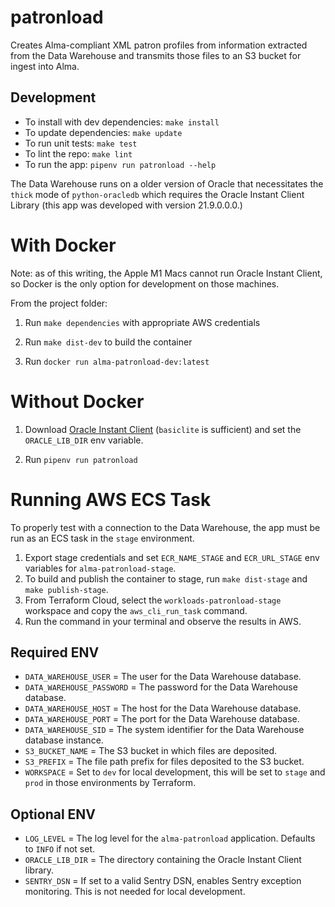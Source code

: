 # patronload

Creates Alma-compliant XML patron profiles from information extracted from the Data Warehouse and transmits those files to an S3 bucket for ingest into Alma.

## Development

- To install with dev dependencies: `make install`
- To update dependencies: `make update`
- To run unit tests: `make test`
- To lint the repo: `make lint`
- To run the app: `pipenv run patronload --help`

The Data Warehouse runs on a older version of Oracle that necessitates the `thick` mode of `python-oracledb` which requires the Oracle Instant Client Library (this app was developed with version 21.9.0.0.0.)

# With Docker
Note: as of this writing, the Apple M1 Macs cannot run Oracle Instant Client, so Docker is the only option for development on those machines. 

From the project folder:

1. Run `make dependencies` with appropriate AWS credentials

2. Run `make dist-dev` to build the container

3. Run `docker run alma-patronload-dev:latest`

# Without Docker
1. Download [Oracle Instant Client](https://www.oracle.com/database/technologies/instant-client/downloads.html) (`basiclite` is sufficient) and set the `ORACLE_LIB_DIR` env variable.
   
2. Run `pipenv run patronload`

# Running AWS ECS Task
To properly test with a connection to the Data Warehouse, the app must be run as an ECS task in the `stage` environment.

1. Export stage credentials and set `ECR_NAME_STAGE` and `ECR_URL_STAGE` env variables for `alma-patronload-stage`.
2. To build and publish the container to stage, run `make dist-stage` and `make publish-stage`.
3. From Terraform Cloud, select the `workloads-patronload-stage` workspace and copy the `aws_cli_run_task` command.
4. Run the command in your terminal and observe the results in AWS.


## Required ENV

- `DATA_WAREHOUSE_USER` = The user for the Data Warehouse database.
- `DATA_WAREHOUSE_PASSWORD` = The password for the Data Warehouse database.
- `DATA_WAREHOUSE_HOST` = The host for the Data Warehouse database.
- `DATA_WAREHOUSE_PORT` = The port for the Data Warehouse database.
- `DATA_WAREHOUSE_SID` = The system identifier for the Data Warehouse database instance.
- `S3_BUCKET_NAME` = The S3 bucket in which files are deposited.
- `S3_PREFIX` = The file path prefix for files deposited to the S3 bucket.
- `WORKSPACE` = Set to `dev` for local development, this will be set to `stage` and `prod` in those environments by Terraform.

## Optional ENV
- `LOG_LEVEL` = The log level for the `alma-patronload` application. Defaults to `INFO` if not set.
- `ORACLE_LIB_DIR` = The directory containing the Oracle Instant Client library. 
- `SENTRY_DSN` = If set to a valid Sentry DSN, enables Sentry exception monitoring. This is not needed for local development.
